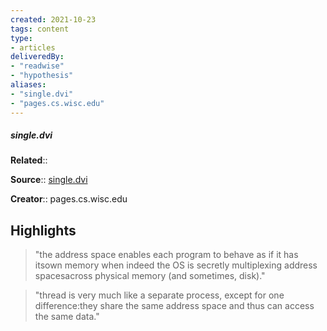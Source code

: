```yaml
---
created: 2021-10-23
tags: content
type: 
- articles
deliveredBy: 
- "readwise"
- "hypothesis"
aliases:
- "single.dvi"
- "pages.cs.wisc.edu"
---
```

##### single.dvi

**Related**:: 

**Source**:: [single.dvi](https://pages.cs.wisc.edu/~remzi/OSTEP/threads-intro.pdf)

**Creator**:: pages.cs.wisc.edu

## Highlights
  
> "the address space enables each program to behave as if it has itsown memory when indeed the OS is secretly multiplexing address spacesacross physical memory (and sometimes, disk)." 

  
> "thread is very much like a separate process, except for one difference:they share the same address space and thus can access the same data." 

